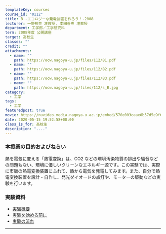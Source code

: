 ```yaml
---
templateKey: courses
course_id: "0112"
title: B.-エコロジーな発電装置を作ろう！-2008
lecturer: 一野祐亮 准教授, 本田善央 准教授
department: 工学部／工学研究科
term: 2008年度 公開講座
target: 高校生
classes: ""
credit: ""
attachments:
  - name: ""
    path: https://ocw.nagoya-u.jp/files/112/B1.pdf
  - name: ""
    path: https://ocw.nagoya-u.jp/files/112/B2.pdf
  - name: ""
    path: https://ocw.nagoya-u.jp/files/112/B3.pdf
  - name: ""
    path: https://ocw.nagoya-u.jp/files/112/s_B.jpg
category:
  - 工学
tags:
  - 工学
featuredpost: true
movie: https://nuvideo.media.nagoya-u.ac.jp/embed/570e003caae0b57d5e9f694ab769b31e4ccb6395
date: 2020-05-15 19:52:58+00:00
class_is_for: 高校生
description: "...."
---
```


### 本授業の目的およびねらい

熱を電気に変える「熱電変換」は、CO2 などの環境汚染物質の排出や騒音などの問題もない、環境に優しいクリーンなエネルギー源です。この実験では、実際に市販の熱電変換装置にふれて、熱から電気を発電してみます。また、自分で熱電変換装置を設計・自作し、発光ダイオードの点灯や、モーターの駆動などの実験を行います。

### 実験資料

- [実験概要](https://ocw.nagoya-u.jp/files/112/B1.pdf)
- [実験を始める前に](https://ocw.nagoya-u.jp/files/112/B2.pdf)
- [実験の流れ](https://ocw.nagoya-u.jp/files/112/B3.pdf)

---
